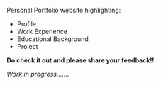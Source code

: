 Personal Portfolio website highlighting:
- Profile
- Work Experience
- Educational Background
- Project

**Do check it out and please share your feedback!!**

_Work in progress......._
